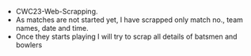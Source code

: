 * CWC23-Web-Scrapping. 
* As matches are not started yet, I have scrapped only match no., team names, date and time.
* Once they starts playing I will try to scrap all details of batsmen and bowlers
